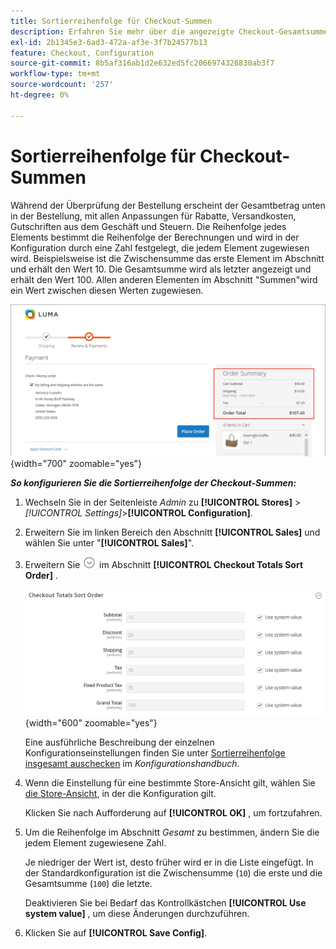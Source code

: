 ```yaml
---
title: Sortierreihenfolge für Checkout-Summen
description: Erfahren Sie mehr über die angezeigte Checkout-Gesamtsumme und wie Sie die Sortierreihenfolge der Checkout-Summen in der Bestellübersicht konfigurieren.
exl-id: 2b1345e3-6ad3-472a-af3e-3f7b24577b13
feature: Checkout, Configuration
source-git-commit: 8b5af316ab1d2e632ed5fc2066974326830ab3f7
workflow-type: tm+mt
source-wordcount: '257'
ht-degree: 0%

---
```


# Sortierreihenfolge für Checkout-Summen

Während der Überprüfung der Bestellung erscheint der Gesamtbetrag unten in der Bestellung, mit allen Anpassungen für Rabatte, Versandkosten, Gutschriften aus dem Geschäft und Steuern. Die Reihenfolge jedes Elements bestimmt die Reihenfolge der Berechnungen und wird in der Konfiguration durch eine Zahl festgelegt, die jedem Element zugewiesen wird. Beispielsweise ist die Zwischensumme das erste Element im Abschnitt und erhält den Wert 10. Die Gesamtsumme wird als letzter angezeigt und erhält den Wert 100. Allen anderen Elementen im Abschnitt &quot;Summen&quot;wird ein Wert zwischen diesen Werten zugewiesen.

![Bestellzusammenfassung zeigt die Checkout-Gesamtsumme an](./assets/storefront-checkout-totals.png){width="700" zoomable="yes"}

**_So konfigurieren Sie die Sortierreihenfolge der Checkout-Summen:_**

1. Wechseln Sie in der Seitenleiste _Admin_ zu **[!UICONTROL Stores]** > _[!UICONTROL Settings]_>**[!UICONTROL Configuration]**.

1. Erweitern Sie im linken Bereich den Abschnitt **[!UICONTROL Sales]** und wählen Sie unter &quot;**[!UICONTROL Sales]**&quot;.

1. Erweitern Sie ![Erweiterungsauswahl](../assets/icon-display-expand.png) im Abschnitt **[!UICONTROL Checkout Totals Sort Order]** .

   ![Checkout-Gesamtzahlen, nummeriert, um die Sortierreihenfolge zu bestimmen](../configuration-reference/sales/assets/sales-checkout-totals-sort-order.png){width="600" zoomable="yes"}

   Eine ausführliche Beschreibung der einzelnen Konfigurationseinstellungen finden Sie unter [Sortierreihenfolge insgesamt auschecken](../configuration-reference/sales/sales.md#checkout-totals-sort-order) im _Konfigurationshandbuch_.

1. Wenn die Einstellung für eine bestimmte Store-Ansicht gilt, wählen Sie [die Store-Ansicht](../configuration-reference/scope-change.md#set-the-scope), in der die Konfiguration gilt.

   Klicken Sie nach Aufforderung auf **[!UICONTROL OK]** , um fortzufahren.

1. Um die Reihenfolge im Abschnitt _Gesamt_ zu bestimmen, ändern Sie die jedem Element zugewiesene Zahl.

   Je niedriger der Wert ist, desto früher wird er in die Liste eingefügt. In der Standardkonfiguration ist die Zwischensumme (`10`) die erste und die Gesamtsumme (`100`) die letzte.

   Deaktivieren Sie bei Bedarf das Kontrollkästchen **[!UICONTROL Use system value]** , um diese Änderungen durchzuführen.

1. Klicken Sie auf **[!UICONTROL Save Config]**.

